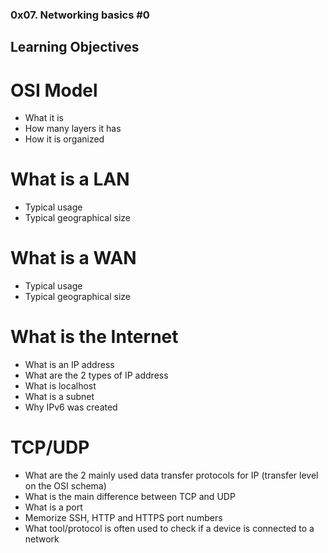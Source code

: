 ### 0x07. Networking basics #0

## Learning Objectives

# OSI Model
*  What it is
*  How many layers it has
*  How it is organized

# What is a LAN
* Typical usage
* Typical geographical size

# What is a WAN
* Typical usage
* Typical geographical size

# What is the Internet
* What is an IP address
* What are the 2 types of IP address
* What is localhost
* What is a subnet
* Why IPv6 was created

# TCP/UDP
* What are the 2 mainly used data transfer protocols for IP (transfer level on the OSI schema)
* What is the main difference between TCP and UDP
* What is a port
* Memorize SSH, HTTP and HTTPS port numbers
* What tool/protocol is often used to check if a device is connected to a network